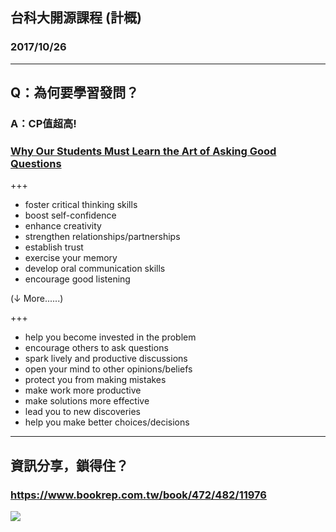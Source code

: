 ## 台科大開源課程 (計概)
### 2017/10/26

---

## Q：為何要學習發問？
### A：CP值超高!
### [Why Our Students Must Learn the Art of Asking Good Questions](https://globaldigitalcitizen.org/the-importance-and-impact-of-asking-good-questions)

+++
- foster critical thinking skills
- boost self-confidence
- enhance creativity
- strengthen relationships/partnerships
- establish trust
- exercise your memory
- develop oral communication skills
- encourage good listening

(↓ More......)

+++
- help you become invested in the problem
- encourage others to ask questions
- spark lively and productive discussions
- open your mind to other opinions/beliefs
- protect you from making mistakes
- make work more productive
- make solutions more effective
- lead you to new discoveries
- help you make better choices/decisions

---

## 資訊分享，鎖得住？
### https://www.bookrep.com.tw/book/472/482/11976
![](https://www.bookrep.com.tw/sites/default/files/styles/galleryformatter_slide/public/products/img/%E3%80%8A%E8%B3%87%E8%A8%8A%E5%88%86%E4%BA%AB%E3%80%8B%E7%AB%8B%E9%AB%94%E6%9B%B8%E5%B0%81.jpg?itok=FeTTZfRu)
